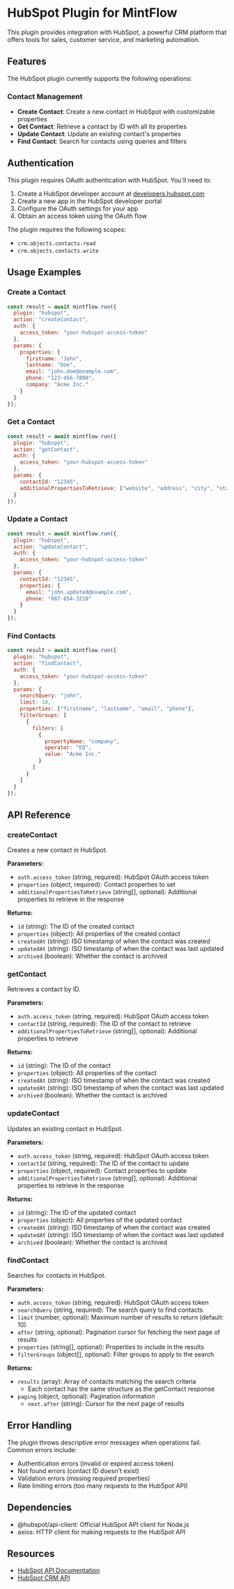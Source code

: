 # HubSpot Plugin for MintFlow

This plugin provides integration with HubSpot, a powerful CRM platform that offers tools for sales, customer service, and marketing automation.

## Features

The HubSpot plugin currently supports the following operations:

### Contact Management

- **Create Contact**: Create a new contact in HubSpot with customizable properties
- **Get Contact**: Retrieve a contact by ID with all its properties
- **Update Contact**: Update an existing contact's properties
- **Find Contact**: Search for contacts using queries and filters

## Authentication

This plugin requires OAuth authentication with HubSpot. You'll need to:

1. Create a HubSpot developer account at [developers.hubspot.com](https://developers.hubspot.com/)
2. Create a new app in the HubSpot developer portal
3. Configure the OAuth settings for your app
4. Obtain an access token using the OAuth flow

The plugin requires the following scopes:
- `crm.objects.contacts.read`
- `crm.objects.contacts.write`

## Usage Examples

### Create a Contact

```javascript
const result = await mintflow.run({
  plugin: "hubspot",
  action: "createContact",
  auth: {
    access_token: "your-hubspot-access-token"
  },
  params: {
    properties: {
      firstname: "John",
      lastname: "Doe",
      email: "john.doe@example.com",
      phone: "123-456-7890",
      company: "Acme Inc."
    }
  }
});
```

### Get a Contact

```javascript
const result = await mintflow.run({
  plugin: "hubspot",
  action: "getContact",
  auth: {
    access_token: "your-hubspot-access-token"
  },
  params: {
    contactId: "12345",
    additionalPropertiesToRetrieve: ["website", "address", "city", "state"]
  }
});
```

### Update a Contact

```javascript
const result = await mintflow.run({
  plugin: "hubspot",
  action: "updateContact",
  auth: {
    access_token: "your-hubspot-access-token"
  },
  params: {
    contactId: "12345",
    properties: {
      email: "john.updated@example.com",
      phone: "987-654-3210"
    }
  }
});
```

### Find Contacts

```javascript
const result = await mintflow.run({
  plugin: "hubspot",
  action: "findContact",
  auth: {
    access_token: "your-hubspot-access-token"
  },
  params: {
    searchQuery: "john",
    limit: 10,
    properties: ["firstname", "lastname", "email", "phone"],
    filterGroups: [
      {
        filters: [
          {
            propertyName: "company",
            operator: "EQ",
            value: "Acme Inc."
          }
        ]
      }
    ]
  }
});
```

## API Reference

### createContact

Creates a new contact in HubSpot.

**Parameters:**

- `auth.access_token` (string, required): HubSpot OAuth access token
- `properties` (object, required): Contact properties to set
- `additionalPropertiesToRetrieve` (string[], optional): Additional properties to retrieve in the response

**Returns:**

- `id` (string): The ID of the created contact
- `properties` (object): All properties of the created contact
- `createdAt` (string): ISO timestamp of when the contact was created
- `updatedAt` (string): ISO timestamp of when the contact was last updated
- `archived` (boolean): Whether the contact is archived

### getContact

Retrieves a contact by ID.

**Parameters:**

- `auth.access_token` (string, required): HubSpot OAuth access token
- `contactId` (string, required): The ID of the contact to retrieve
- `additionalPropertiesToRetrieve` (string[], optional): Additional properties to retrieve

**Returns:**

- `id` (string): The ID of the contact
- `properties` (object): All properties of the contact
- `createdAt` (string): ISO timestamp of when the contact was created
- `updatedAt` (string): ISO timestamp of when the contact was last updated
- `archived` (boolean): Whether the contact is archived

### updateContact

Updates an existing contact in HubSpot.

**Parameters:**

- `auth.access_token` (string, required): HubSpot OAuth access token
- `contactId` (string, required): The ID of the contact to update
- `properties` (object, required): Contact properties to update
- `additionalPropertiesToRetrieve` (string[], optional): Additional properties to retrieve in the response

**Returns:**

- `id` (string): The ID of the updated contact
- `properties` (object): All properties of the updated contact
- `createdAt` (string): ISO timestamp of when the contact was created
- `updatedAt` (string): ISO timestamp of when the contact was last updated
- `archived` (boolean): Whether the contact is archived

### findContact

Searches for contacts in HubSpot.

**Parameters:**

- `auth.access_token` (string, required): HubSpot OAuth access token
- `searchQuery` (string, required): The search query to find contacts
- `limit` (number, optional): Maximum number of results to return (default: 10)
- `after` (string, optional): Pagination cursor for fetching the next page of results
- `properties` (string[], optional): Properties to include in the results
- `filterGroups` (object[], optional): Filter groups to apply to the search

**Returns:**

- `results` (array): Array of contacts matching the search criteria
  - Each contact has the same structure as the getContact response
- `paging` (object, optional): Pagination information
  - `next.after` (string): Cursor for the next page of results

## Error Handling

The plugin throws descriptive error messages when operations fail. Common errors include:

- Authentication errors (invalid or expired access token)
- Not found errors (contact ID doesn't exist)
- Validation errors (missing required properties)
- Rate limiting errors (too many requests to the HubSpot API)

## Dependencies

- @hubspot/api-client: Official HubSpot API client for Node.js
- axios: HTTP client for making requests to the HubSpot API

## Resources

- [HubSpot API Documentation](https://developers.hubspot.com/docs/api/overview)
- [HubSpot CRM API](https://developers.hubspot.com/docs/api/crm/contacts)
